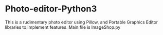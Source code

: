 # Photo-editor-Python3
This is a rudimentary photo editor using Pillow, and Portable Graphics Editor libraries to implement features. 
Main file is ImageShop.py
